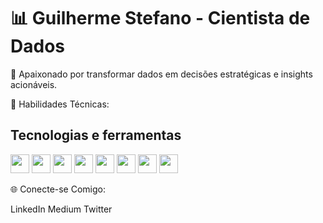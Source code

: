 <!DOCTYPE html>
<html lang="pt-br">
<head>
    <meta charset="UTF-8">
    <meta name="viewport" content="width=device-width, initial-scale=1.0">
    <link rel="stylesheet" type='text/css' href="https://cdn.jsdelivr.net/gh/devicons/devicon@latest/devicon.min.css" /> 
</head>
<body>
  <h1>📊 Guilherme Stefano - Cientista de Dados </h1>
  
  🚀 Apaixonado por transformar dados em decisões estratégicas e insights acionáveis.
  
  🔧 Habilidades Técnicas:
  <h2>Tecnologias e ferramentas</h2>
    <img src="https://cdn.jsdelivr.net/gh/devicons/devicon@latest/icons/python/python-original.svg" style="height: 30px; width: 30px;"/> 
    <img src="https://cdn.jsdelivr.net/gh/devicons/devicon@latest/icons/numpy/numpy-original.svg" style="height: 30px; width: 30px;" />
    <img src="https://cdn.jsdelivr.net/gh/devicons/devicon@latest/icons/pandas/pandas-original.svg" style="height: 30px; width: 30px;"/>
    <img src="https://cdn.jsdelivr.net/gh/devicons/devicon@latest/icons/tensorflow/tensorflow-original.svg" style="height: 30px; width: 30px;"/>
    <img src="https://cdn.jsdelivr.net/gh/devicons/devicon@latest/icons/mysql/mysql-original.svg" style="height: 30px; width: 30px;"/>
    <img src="https://cdn.jsdelivr.net/gh/devicons/devicon@latest/icons/azuresqldatabase/azuresqldatabase-original.svg" style="height: 30px; width: 30px;" />
    <img src="https://cdn.jsdelivr.net/gh/devicons/devicon@latest/icons/matplotlib/matplotlib-original-wordmark.svg" style="height: 30px; width: 30px;"/>
    <img src="https://cdn.jsdelivr.net/gh/devicons/devicon@latest/icons/django/django-plain.svg" style="height: 30px; width: 30px;" />
          
          
          
    
          
          
    
          

          
  🌐 Conecte-se Comigo:
  
  LinkedIn
  Medium
  Twitter

</body>
</html>
